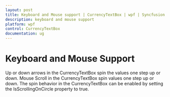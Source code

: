```yaml
---
layout: post
title: Keyboard and Mouse support | CurrencyTextBox | wpf | Syncfusion
description: keyboard and mouse support
platform: wpf
control: CurrencyTextBox 
documentation: ug
---
```


# Keyboard and Mouse Support

Up or down arrows in the CurrencyTextBox spin the values one step up or down. Mouse Scroll in the CurrencyTextBox spin values one step up or down. The spin behavior in the CurrencyTextBox can be enabled by setting the IsScrollingOnCircle property to true.

